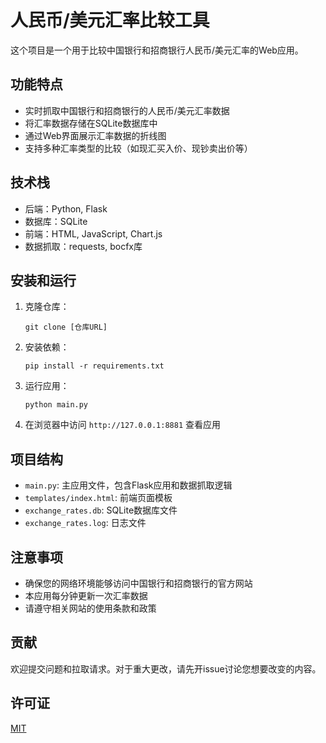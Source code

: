 # 人民币/美元汇率比较工具

这个项目是一个用于比较中国银行和招商银行人民币/美元汇率的Web应用。

## 功能特点

- 实时抓取中国银行和招商银行的人民币/美元汇率数据
- 将汇率数据存储在SQLite数据库中
- 通过Web界面展示汇率数据的折线图
- 支持多种汇率类型的比较（如现汇买入价、现钞卖出价等）

## 技术栈

- 后端：Python, Flask
- 数据库：SQLite
- 前端：HTML, JavaScript, Chart.js
- 数据抓取：requests, bocfx库

## 安装和运行

1. 克隆仓库：
   ```
   git clone [仓库URL]
   ```

2. 安装依赖：
   ```
   pip install -r requirements.txt
   ```

3. 运行应用：
   ```
   python main.py
   ```

4. 在浏览器中访问 `http://127.0.0.1:8881` 查看应用

## 项目结构

- `main.py`: 主应用文件，包含Flask应用和数据抓取逻辑
- `templates/index.html`: 前端页面模板
- `exchange_rates.db`: SQLite数据库文件
- `exchange_rates.log`: 日志文件

## 注意事项

- 确保您的网络环境能够访问中国银行和招商银行的官方网站
- 本应用每分钟更新一次汇率数据
- 请遵守相关网站的使用条款和政策

## 贡献

欢迎提交问题和拉取请求。对于重大更改，请先开issue讨论您想要改变的内容。

## 许可证

[MIT](https://choosealicense.com/licenses/mit/)
